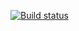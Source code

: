 [![Build status](https://ci.appveyor.com/api/projects/status/4xnov6gdq4xm3ntx?svg=true)](https://ci.appveyor.com/project/ZSemen47/testmode)